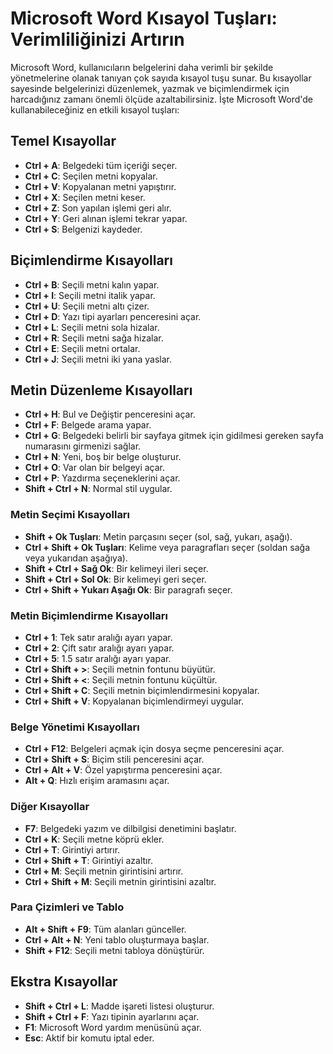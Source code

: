 # Microsoft Word Kısayol Tuşları: Verimliliğinizi Artırın

Microsoft Word, kullanıcıların belgelerini daha verimli bir şekilde yönetmelerine olanak tanıyan çok sayıda kısayol tuşu sunar. 
Bu kısayollar sayesinde belgelerinizi düzenlemek, yazmak ve biçimlendirmek için harcadığınız zamanı önemli ölçüde azaltabilirsiniz. 
İşte Microsoft Word'de kullanabileceğiniz en etkili kısayol tuşları:

## Temel Kısayollar

- **Ctrl + A**: Belgedeki tüm içeriği seçer.
- **Ctrl + C**: Seçilen metni kopyalar.
- **Ctrl + V**: Kopyalanan metni yapıştırır.
- **Ctrl + X**: Seçilen metni keser.
- **Ctrl + Z**: Son yapılan işlemi geri alır.
- **Ctrl + Y**: Geri alınan işlemi tekrar yapar.
- **Ctrl + S**: Belgenizi kaydeder.

## Biçimlendirme Kısayolları

- **Ctrl + B**: Seçili metni kalın yapar.
- **Ctrl + I**: Seçili metni italik yapar.
- **Ctrl + U**: Seçili metni altı çizer.
- **Ctrl + D**: Yazı tipi ayarları penceresini açar.
- **Ctrl + L**: Seçili metni sola hizalar.
- **Ctrl + R**: Seçili metni sağa hizalar.
- **Ctrl + E**: Seçili metni ortalar.
- **Ctrl + J**: Seçili metni iki yana yaslar.

## Metin Düzenleme Kısayolları

- **Ctrl + H**: Bul ve Değiştir penceresini açar.
- **Ctrl + F**: Belgede arama yapar.
- **Ctrl + G**: Belgedeki belirli bir sayfaya gitmek için gidilmesi gereken sayfa numarasını girmenizi sağlar.
- **Ctrl + N**: Yeni, boş bir belge oluşturur.
- **Ctrl + O**: Var olan bir belgeyi açar.
- **Ctrl + P**: Yazdırma seçeneklerini açar.
- **Shift + Ctrl + N**: Normal stil uygular.
  
### Metin Seçimi Kısayolları

- **Shift + Ok Tuşları**: Metin parçasını seçer (sol, sağ, yukarı, aşağı).
- **Ctrl + Shift + Ok Tuşları**: Kelime veya paragrafları seçer (soldan sağa veya yukarıdan aşağıya).
- **Shift + Ctrl + Sağ Ok**: Bir kelimeyi ileri seçer.
- **Shift + Ctrl + Sol Ok**: Bir kelimeyi geri seçer.
- **Ctrl + Shift + Yukarı Aşağı Ok**: Bir paragrafı seçer.

### Metin Biçimlendirme Kısayolları

- **Ctrl + 1**: Tek satır aralığı ayarı yapar.
- **Ctrl + 2**: Çift satır aralığı ayarı yapar.
- **Ctrl + 5**: 1.5 satır aralığı ayarı yapar.
- **Ctrl + Shift + >**: Seçili metnin fontunu büyütür.
- **Ctrl + Shift + <**: Seçili metnin fontunu küçültür.
- **Ctrl + Shift + C**: Seçili metnin biçimlendirmesini kopyalar.
- **Ctrl + Shift + V**: Kopyalanan biçimlendirmeyi uygular.

### Belge Yönetimi Kısayolları

- **Ctrl + F12**: Belgeleri açmak için dosya seçme penceresini açar.
- **Ctrl + Shift + S**: Biçim stili penceresini açar.
- **Ctrl + Alt + V**: Özel yapıştırma penceresini açar.
- **Alt + Q**: Hızlı erişim aramasını açar.

### Diğer Kısayollar

- **F7**: Belgedeki yazım ve dilbilgisi denetimini başlatır.
- **Ctrl + K**: Seçili metne köprü ekler.
- **Ctrl + T**: Girintiyi artırır.
- **Ctrl + Shift + T**: Girintiyi azaltır.
- **Ctrl + M**: Seçili metnin girintisini artırır.
- **Ctrl + Shift + M**: Seçili metnin girintisini azaltır.

### Para Çizimleri ve Tablo

- **Alt + Shift + F9**: Tüm alanları günceller.
- **Ctrl + Alt + N**: Yeni tablo oluşturmaya başlar.
- **Shift + F12**: Seçili metni tabloya dönüştürür.

## Ekstra Kısayollar

- **Shift + Ctrl + L**: Madde işareti listesi oluşturur.
- **Shift + Ctrl + F**: Yazı tipinin ayarlarını açar.
- **F1**: Microsoft Word yardım menüsünü açar.
- **Esc**: Aktif bir komutu iptal eder.

